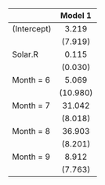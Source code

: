 

|            | Model 1  |
|:-----------|:--------:|
|(Intercept) |  3.219   |
|            | (7.919)  |
|Solar.R     |  0.115   |
|            | (0.030)  |
|Month = 6   |  5.069   |
|            | (10.980) |
|Month = 7   |  31.042  |
|            | (8.018)  |
|Month = 8   |  36.903  |
|            | (8.201)  |
|Month = 9   |  8.912   |
|            | (7.763)  |
